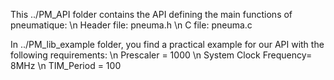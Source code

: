 This ../PM_API folder contains the API defining the main functions of pneumatique:
\n Header file: pneuma.h
\n C file: pneuma.c


In ../PM_lib_example folder, you find a practical example for our API with the following requirements:
\n Prescaler = 1000
\n System Clock Frequency= 8MHz
\n TIM_Period =  100

